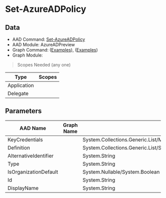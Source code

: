 # Set-AzureADPolicy

> 

## Data

+ AAD Command: [Set-AzureADPolicy](https://docs.microsoft.com/en-us/powershell/module/AzureADPreview/Set-AzureADPolicy)
+ AAD Module: AzureADPreview
+ Graph Command: []() ([Examples](https://github.com/orgs/msgraph/discussions?discussions_q=)), []() ([Examples](https://github.com/orgs/msgraph/discussions?discussions_q=))
+ Graph Module: 

> Scopes Needed (any one)

|Type|Scopes|
|---|---|
|Application||
|Delegate||

## Parameters

|AAD Name|Graph Name|AAD Type|Graph Type|Infos|
|---|---|---|---|---|
|KeyCredentials||System.Collections.Generic.List/Microsoft.Open.MSGraph.Model.KeyCredential|||
|Definition||System.Collections.Generic.List/System.String|||
|AlternativeIdentifier||System.String|||
|Type||System.String|||
|IsOrganizationDefault||System.Nullable/System.Boolean|||
|Id||System.String|||
|DisplayName||System.String|||

